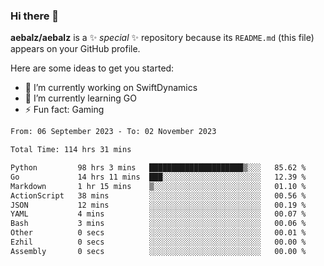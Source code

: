 ### Hi there 👋

**aebalz/aebalz** is a ✨ _special_ ✨ repository because its `README.md` (this file) appears on your GitHub profile.

Here are some ideas to get you started:

- 🔭 I’m currently working on SwiftDynamics
- 🌱 I’m currently learning GO
-  ⚡ Fun fact: Gaming
  
  <!--
- 👯 I’m looking to collaborate on ...
- 🤔 I’m looking for help with ...
- 💬 Ask me about ...
- 📫 How to reach me: ...
- 😄 Pronouns: ...
-->

<!--START_SECTION:waka-->

```txt
From: 06 September 2023 - To: 02 November 2023

Total Time: 114 hrs 31 mins

Python         98 hrs 3 mins   █████████████████████▒░░░   85.62 %
Go             14 hrs 11 mins  ███░░░░░░░░░░░░░░░░░░░░░░   12.39 %
Markdown       1 hr 15 mins    ▒░░░░░░░░░░░░░░░░░░░░░░░░   01.10 %
ActionScript   38 mins         ░░░░░░░░░░░░░░░░░░░░░░░░░   00.56 %
JSON           12 mins         ░░░░░░░░░░░░░░░░░░░░░░░░░   00.19 %
YAML           4 mins          ░░░░░░░░░░░░░░░░░░░░░░░░░   00.07 %
Bash           3 mins          ░░░░░░░░░░░░░░░░░░░░░░░░░   00.06 %
Other          0 secs          ░░░░░░░░░░░░░░░░░░░░░░░░░   00.01 %
Ezhil          0 secs          ░░░░░░░░░░░░░░░░░░░░░░░░░   00.00 %
Assembly       0 secs          ░░░░░░░░░░░░░░░░░░░░░░░░░   00.00 %
```

<!--END_SECTION:waka-->
